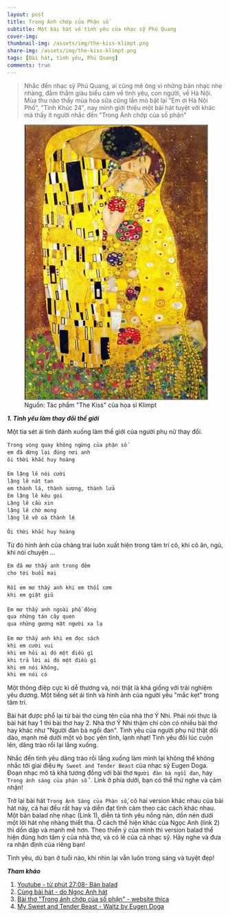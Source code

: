 ```yaml
---
layout: post
title: Trong Ánh chớp của Phận số 
subtitle: Một bài hát về tình yêu của nhạc sỹ Phú Quang   
cover-img: 
thumbnail-img: /assets/img/the-kiss-klimpt.png
share-img: /assets/img/the-kiss-klimpt.png
tags: [Bài hát, tình yêu, Phú Quang]
comments: true
---
```


> Nhắc đến nhạc sỹ Phú Quang, ai cũng mê ông vì những bản nhạc nhẹ nhàng, đằm thắm giàu biểu cảm về tình yêu, con người, về Hà Nội. Mùa thu nào thấy mùa hoa sữa cũng lần mò bật lại "Em ơi Hà Nội Phố", "Tình Khúc 24", nay mình giới thiệu một bài hát tuyệt vời khác mà thấy ít người nhắc đến "Trong Ánh chớp của số phận" 

<figure>
<img src="/assets/img/the-kiss-klimpt.png" alt="Trong Ánh chớp của số phận" style="border: 2px solid  gray;">
<figcaption>Nguồn: Tác phẩm "The Kiss" của họa sĩ Klimpt
</figcaption>
</figure>


***1\. Tình yêu làm thay đổi thế giới***

Một tia sét ái tình đánh xuống làm thế giới của người phụ nữ thay đổi. 

```html
Trong vòng quay không ngừng của phận số
em đã dừng lại đúng nơi anh
ôi thời khắc huy hoàng

Em lặng lẽ nói cười
lặng lẽ nát tan
em thành lá, thành sương, thành lửa
Em lặng lẽ kêu gọi
Lặng lẽ cầu xin
lặng lẽ chờ mong
lặng lẽ vỡ oà thành lệ

Ôi thời khắc huy hoàng
```
Từ đó hình ảnh của chàng trai luôn xuất hiện trong tâm trí cô, khi cô ăn, ngủ, khi nói chuyện ...

```html
Em đã mơ thấy anh trong đêm
cho tới buổi mai

Rồi em mơ thấy anh khi em thổi cơm
khi em giặt giũ

Em mơ thấy anh ngoài phố đông
qua những tán cây quen
qua những gương mặt người xa lạ

Em mơ thấy anh khi em đọc sách
khi em cười vui
khi em hỏi ai đó một điều gì
khi trả lời ai đó một điều gì
khi em nói không,
khi em nói có
```
Một thông điệp cực kì dễ thương và, nói thật là khá giống với trải nghiệm yêu đương. Một tiếng sét ái tình và hình ảnh của người yêu "mắc kẹt" trong tâm trí. 

Bài hát được phổ lại từ bài thơ cùng tên của nhà thơ Ý Nhi. Phải nói thực là bài hát hay 1 thì bài thơ hay 2. Nhà  thơ Ý Nhi thậm chí còn có nhiều bài thơ hay khác như "Người đàn bà ngồi đan". Tình yêu của người phụ nữ thật dồi dào, mạnh mẽ dưới một vỏ bọc yên tĩnh, lạnh nhạt! Tình yêu đôi lúc cuộn lên, dâng trào rồi lại lắng xuống.

Nhắc đến tình yêu dâng trào rồi lắng xuống làm mình lại không thể không nhắc tới giai điệu `My Sweet and Tender Beast` của nhạc sỹ Eugen Doga. Đoạn nhạc mô tả khá tương đồng với bài thơ `Người đàn bà ngồi đan`, hay `Trong ánh sáng của phận số` `. Link ở phía dưới, bạn có thể thử nghe và cảm nhận!

Trở lại bài hát `Trong Ánh Sáng của Phận số`, có hai version khác nhau của bài hát này, cả hai đều rất hay và diễn đạt tình cảm theo các cách khác nhau. Một bản balad nhẹ nhạc (Link 1), diễn tả tình yêu nồng nàn, dồn nén dưới một lời hát nhẹ nhàng thiết tha. Ở cách thể hiện khác của Ngọc Anh (link 2) thì dồn dập và mạnh mẽ hơn. Theo thiển ý của mình thì version balad thể hiện đúng hơn tâm ý của nhà thơ, và có lẽ của cả nhạc sỹ. Hãy nghe và đưa ra nhận định của riêng bạn!

Tình yêu, dù bạn ở tuổi nào, khi nhìn lại vẫn luôn trong sáng và tuyệt đẹp!

***Tham khảo***

1. [Youtube - từ phút 27:08- Bản balad](https://youtu.be/sEuun_QMBjg?si=X495cfAIRLDXjCd6&t=1629)
2. [Cùng bài hát - do Ngọc Anh hát](https://youtu.be/zZzF0zChkXI?si=UgYMtrdU0kds3jZ0)
3. [Bài thơ "Trong ánh chớp của số phận" - website thica](https://www.thivien.net/%C3%9D-Nhi/Trong-%C3%A1nh-ch%E1%BB%9Bp-s%E1%BB%91-ph%E1%BA%ADn-N%C4%83m-l%E1%BB%9Di-c%E1%BB%A7a-b%C3%A0i-h%C3%A1t/poem-WGOaOdTGzi4AmnIzotYoyQ)
4. [My Sweet and Tender Beast - Waltz by Eugen Doga](https://youtu.be/gvUg7KLAclA)